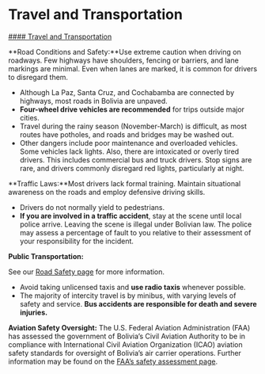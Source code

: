 # Travel and Transportation

[#### Travel and Transportation](javascript:void(0); "Travel and Transportation")

**Road Conditions and Safety:**Use extreme caution when driving on roadways. Few highways have shoulders, fencing or barriers, and lane markings are minimal. Even when lanes are marked, it is common for drivers to disregard them.

* Although La Paz, Santa Cruz, and Cochabamba are connected by highways, most roads in Bolivia are unpaved.
* **Four-wheel drive vehicles are recommended** for trips outside major cities.
* Travel during the rainy season (November-March) is difficult, as most routes have potholes, and roads and bridges may be washed out.
* Other dangers include poor maintenance and overloaded vehicles. Some vehicles lack lights. Also, there are intoxicated or overly tired drivers. This includes commercial bus and truck drivers. Stop signs are rare, and drivers commonly disregard red lights, particularly at night.

**Traffic Laws:**Most drivers lack formal training. Maintain situational awareness on the roads and employ defensive driving skills.

* Drivers do not normally yield to pedestrians.
* **If you are involved in a traffic accident**, stay at the scene until local police arrive. Leaving the scene is illegal under Bolivian law. The police may assess a percentage of fault to you relative to their assessment of your responsibility for the incident.

**Public Transportation:**

See our [Road Safety page](https://travel.state.gov/content/travel/en/international-travel/before-you-go/driving-and-road-safety.html) for more information.

* Avoid taking unlicensed taxis and **use radio taxis** whenever possible.
* The majority of intercity travel is by minibus, with varying levels of safety and service. **Bus accidents are responsible for death and severe injuries.**

**Aviation Safety Oversight:** The U.S. Federal Aviation Administration (FAA) has assessed the government of Bolivia’s Civil Aviation Authority to be in compliance with International Civil Aviation Organization (ICAO) aviation safety standards for oversight of Bolivia’s air carrier operations. Further information may be found on the [FAA’s safety assessment page](https://www.faa.gov/about/initiatives/iasa/).